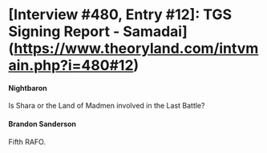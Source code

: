 # [Interview #480, Entry #12]: TGS Signing Report - Samadai](https://www.theoryland.com/intvmain.php?i=480#12)

#### Nightbaron

Is Shara or the Land of Madmen involved in the Last Battle?

#### Brandon Sanderson

Fifth RAFO.

